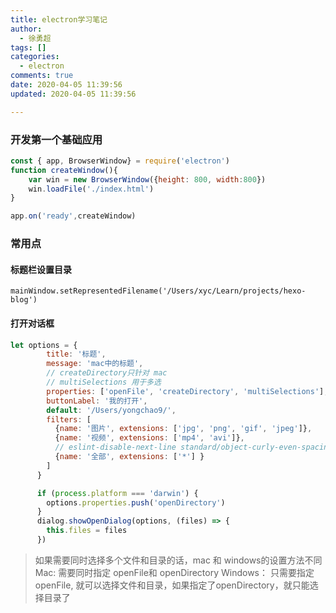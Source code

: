 ```yaml
---
title: electron学习笔记
author:
  - 徐勇超
tags: []
categories:
  - electron
comments: true
date: 2020-04-05 11:39:56
updated: 2020-04-05 11:39:56

---
```


###  开发第一个基础应用

```js
const { app, BrowserWindow} = require('electron')
function createWindow(){
	var win = new BrowserWindow({height: 800, width:800})
	win.loadFile('./index.html')
}

app.on('ready',createWindow)
```

### 常用点

#### 标题栏设置目录

```
mainWindow.setRepresentedFilename('/Users/xyc/Learn/projects/hexo-blog')
```

#### 打开对话框

```js
let options = {
        title: '标题',
        message: 'mac中的标题',
        // createDirectory只针对 mac
        // multiSelections 用于多选
        properties: ['openFile', 'createDirectory', 'multiSelections'],
        buttonLabel: '我的打开',
        default: '/Users/yongchao9/',
        filters: [
          {name: '图片', extensions: ['jpg', 'png', 'gif', 'jpeg']},
          {name: '视频', extensions: ['mp4', 'avi']},
          // eslint-disable-next-line standard/object-curly-even-spacing
          {name: '全部', extensions: ['*'] }
        ]
      }

      if (process.platform === 'darwin') {
        options.properties.push('openDirectory')
      }
      dialog.showOpenDialog(options, (files) => {
        this.files = files
      })
```

> 如果需要同时选择多个文件和目录的话，mac 和 windows的设置方法不同
> Mac: 需要同时指定 openFile和 openDirectory
> Windows： 只需要指定 openFile, 就可以选择文件和目录，如果指定了openDirectory，就只能选择目录了





